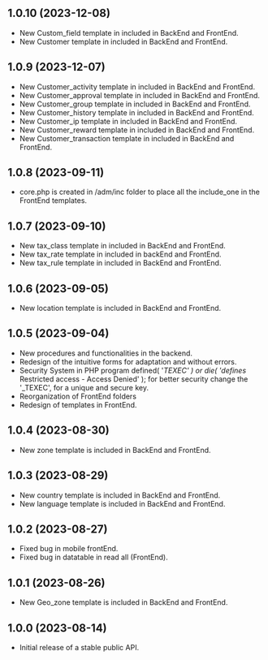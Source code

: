 
## 1.0.10 (2023-12-08)

* New Custom_field       template in included in BackEnd and FrontEnd.
* New Customer           template in included in BackEnd and FrontEnd.

## 1.0.9 (2023-12-07)

* New Customer_activity    template in included in BackEnd and FrontEnd.
* New Customer_approval    template in included in BackEnd and FrontEnd.
* New Customer_group       template in included in BackEnd and FrontEnd.
* New Customer_history     template in included in BackEnd and FrontEnd.
* New Customer_ip          template in included in BackEnd and FrontEnd.
* New Customer_reward      template in included in BackEnd and FrontEnd.
* New Customer_transaction template in included in BackEnd and FrontEnd.

## 1.0.8 (2023-09-11)

 * core.php is created in /adm/inc folder to place all the include_one in the FrontEnd templates.

## 1.0.7 (2023-09-10)

 * New tax_class template in included in BackEnd and FrontEnd.
 * New tax_rate  template in included in backEnd and FrontEnd.
 * New tax_rule  template in included in BackEnd and FrontEnd.

## 1.0.6 (2023-09-05)

 * New location template is included in BackEnd and FrontEnd.
  
## 1.0.5 (2023-09-04)

  * New procedures and functionalities in the backend.
  * Redesign of the intuitive forms for adaptation and without errors.
  * Security System in PHP program  defined( '_TEXEC' ) or die( 'defines_ Restricted access - Access Denied' );
    for better security change the '_TEXEC', for a unique and secure key.
  * Reorganization of FrontEnd folders
  * Redesign of templates in FrontEnd.

## 1.0.4 (2023-08-30)

  * New zone template is included in BackEnd and FrontEnd.

## 1.0.3 (2023-08-29)

  * New country  template is included in BackEnd and FrontEnd.
  * New language template is included in BackEnd and FrontEnd.

## 1.0.2 (2023-08-27)

  * Fixed bug in mobile frontEnd.
  * Fixed bug in datatable in read all (FrontEnd).

## 1.0.1 (2023-08-26)

  * New Geo_zone template is included in BackEnd and FrontEnd.

## 1.0.0 (2023-08-14)

   * Initial release of a stable public API.
